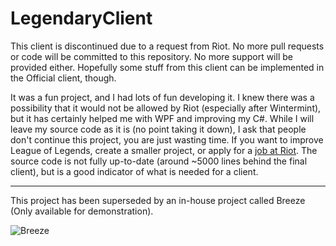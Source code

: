 LegendaryClient
===============

This client is discontinued due to a request from Riot. No more pull requests or code will be committed to this repository. No more support will be provided either. Hopefully some stuff from this client can be implemented in the Official client, though.

It was a fun project, and I had lots of fun developing it. I knew there was a possibility that it would not be allowed by Riot (especially after Wintermint), but it has certainly helped me with WPF and improving my C#. While I will leave my source code as it is (no point taking it down), I ask that people don't continue this project, you are just wasting time. If you want to improve League of Legends, create a smaller project, or apply for a [job at Riot](http://www.riotgames.com/careers). The source code is not fully up-to-date (around ~5000 lines behind the final client), but is a good indicator of what is needed for a client.

------------------------------------

This project has been superseded by an in-house project called Breeze (Only available for demonstration).

![Breeze](http://puu.sh/aJHtH/49c57f0210.jpg)
